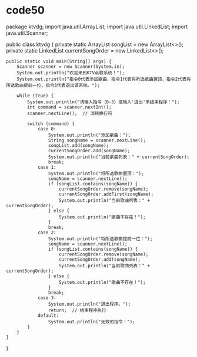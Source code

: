 # code50
package ktvdg;
import java.util.ArrayList;
import java.util.LinkedList;
import java.util.Scanner;
  
public class ktvdg {
    private static ArrayList<String> songList = new ArrayList<>();
    private static LinkedList<String> currentSongOrder = new LinkedList<>();

    public static void main(String[] args) {
        Scanner scanner = new Scanner(System.in);
        System.out.println("欢迎来到KTV点歌系统！");
        System.out.println("指令0代表添加歌曲，指令1代表将所选歌曲置顶，指令2代表将所选歌曲提前一位，指令3代表退出该系统。");

        while (true) {
            System.out.println("请输入指令（0-3）或输入'退出'来结束程序：");
            int command = scanner.nextInt();
            scanner.nextLine();  // 消耗换行符  

            switch (command) {
                case 0:
                    System.out.println("添加歌曲：");
                    String songName = scanner.nextLine();
                    songList.add(songName);
                    currentSongOrder.add(songName);
                    System.out.println("当前歌曲列表：" + currentSongOrder);
                    break;
                case 1:
                    System.out.println("将所选歌曲置顶：");
                    songName = scanner.nextLine();
                    if (songList.contains(songName)) {
                        currentSongOrder.remove(songName);
                        currentSongOrder.addFirst(songName);
                        System.out.println("当前歌曲列表：" + currentSongOrder);
                    } else {
                        System.out.println("歌曲不存在！");
                    }
                    break;
                case 2:
                    System.out.println("将所选歌曲提前一位：");
                    songName = scanner.nextLine();
                    if (songList.contains(songName)) {
                        currentSongOrder.remove(songName);
                        currentSongOrder.add(songName);
                        System.out.println("当前歌曲列表：" + currentSongOrder);
                    } else {
                        System.out.println("歌曲不存在！");
                    }
                    break;
                case 3:
                    System.out.println("退出程序。");
                    return;  // 结束程序执行  
                default:
                    System.out.println("无效的指令！");
            }
        }
    }
}
